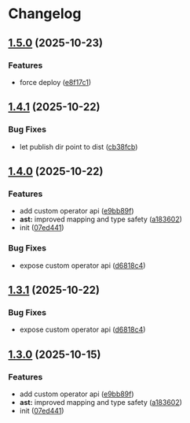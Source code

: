 # Changelog

## [1.5.0](https://github.com/OGS-GmbH/rsql/compare/v1.4.1...v1.5.0) (2025-10-23)


### Features

* force deploy ([e8f17c1](https://github.com/OGS-GmbH/rsql/commit/e8f17c19ceabe1d74f732d262647aa2cafa65505))

## [1.4.1](https://github.com/OGS-GmbH/rsql/compare/v1.4.0...v1.4.1) (2025-10-22)


### Bug Fixes

* let publish dir point to dist ([cb38fcb](https://github.com/OGS-GmbH/rsql/commit/cb38fcbb8c5af090305c3cf8c6d5c4969036de50))

## [1.4.0](https://github.com/OGS-GmbH/rsql/compare/v1.3.1...v1.4.0) (2025-10-22)


### Features

* add custom operator api ([e9bb89f](https://github.com/OGS-GmbH/rsql/commit/e9bb89f14fd1c7f9b394f68ac0a548129dcd8b87))
* **ast:** improved mapping and type safety ([a183602](https://github.com/OGS-GmbH/rsql/commit/a183602e9b4eecb84f0f3fa647576d6e1d27c687))
* init ([07ed441](https://github.com/OGS-GmbH/rsql/commit/07ed4417cbb0382fece41ba6db2b8707150504fd))


### Bug Fixes

* expose custom operator api ([d6818c4](https://github.com/OGS-GmbH/rsql/commit/d6818c4e0839a6ce403c1dc3cd62603871b81ec3))

## [1.3.1](https://github.com/OGS-GmbH/rsql/compare/v1.3.0...v1.3.1) (2025-10-22)


### Bug Fixes

* expose custom operator api ([d6818c4](https://github.com/OGS-GmbH/rsql/commit/d6818c4e0839a6ce403c1dc3cd62603871b81ec3))

## [1.3.0](https://github.com/OGS-GmbH/rsql/compare/v1.2.3...v1.3.0) (2025-10-15)


### Features

* add custom operator api ([e9bb89f](https://github.com/OGS-GmbH/rsql/commit/e9bb89f14fd1c7f9b394f68ac0a548129dcd8b87))
* **ast:** improved mapping and type safety ([a183602](https://github.com/OGS-GmbH/rsql/commit/a183602e9b4eecb84f0f3fa647576d6e1d27c687))
* init ([07ed441](https://github.com/OGS-GmbH/rsql/commit/07ed4417cbb0382fece41ba6db2b8707150504fd))
